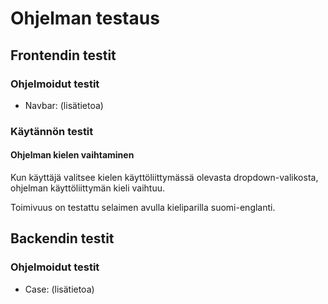 # Ohjelman testaus

## Frontendin testit

### Ohjelmoidut testit

- Navbar: (lisätietoa)


### Käytännön testit

#### Ohjelman kielen vaihtaminen

Kun käyttäjä valitsee kielen käyttöliittymässä olevasta dropdown-valikosta, ohjelman käyttöliittymän kieli vaihtuu.

Toimivuus on testattu selaimen avulla kieliparilla suomi-englanti.



## Backendin testit

### Ohjelmoidut testit

- Case: (lisätietoa)